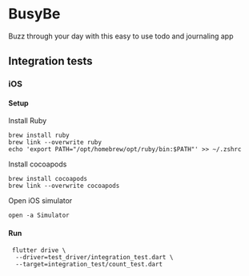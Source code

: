 # BusyBe

Buzz through your day with this easy to use todo and journaling app

## Integration tests

### iOS
#### Setup
Install Ruby
```shell
brew install ruby
brew link --overwrite ruby
echo 'export PATH="/opt/homebrew/opt/ruby/bin:$PATH"' >> ~/.zshrc
```
Install cocoapods
```shell
brew install cocoapods
brew link --overwrite cocoapods
```
Open iOS simulator
```shell
open -a Simulator
```

#### Run
```shell
 flutter drive \
  --driver=test_driver/integration_test.dart \
  --target=integration_test/count_test.dart
```
